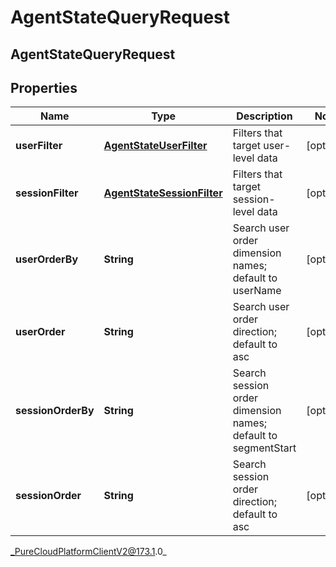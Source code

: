 # AgentStateQueryRequest

## AgentStateQueryRequest

## Properties

|Name | Type | Description | Notes|
|------------ | ------------- | ------------- | -------------|
| **userFilter** | [**AgentStateUserFilter**](AgentStateUserFilter) | Filters that target user-level data | [optional] |
| **sessionFilter** | [**AgentStateSessionFilter**](AgentStateSessionFilter) | Filters that target session-level data | [optional] |
| **userOrderBy** | **String** | Search user order dimension names; default to userName | [optional] |
| **userOrder** | **String** | Search user order direction; default to asc | [optional] |
| **sessionOrderBy** | **String** | Search session order dimension names; default to segmentStart | [optional] |
| **sessionOrder** | **String** | Search session order direction; default to asc | [optional] |



_PureCloudPlatformClientV2@173.1.0_
